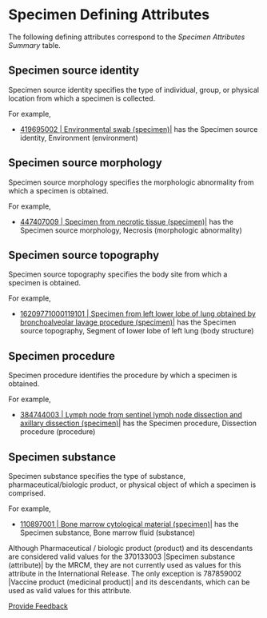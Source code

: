 # Specimen Defining Attributes

The following defining attributes correspond to the  _Specimen Attributes Summary_ table.

## Specimen source identity

Specimen source identity specifies the type of individual, group, or physical location from which a specimen is collected.

For example, 

* [ 419695002 | Environmental swab (specimen)|](http://snomed.info/id/419695002 "419695002 | Environmental swab \(specimen\) |") has the Specimen source identity, Environment (environment)

## Specimen source morphology

Specimen source morphology specifies the morphologic abnormality from which a specimen is obtained.

For example, 

* [ 447407009 | Specimen from necrotic tissue (specimen)|](http://snomed.info/id/447407009 "447407009 | Specimen from necrotic tissue \(specimen\) |") has the Specimen source morphology, Necrosis (morphologic abnormality)

## Specimen source topography

Specimen source topography specifies the body site from which a specimen is obtained.

For example, 

* [ 16209771000119101 | Specimen from left lower lobe of lung obtained by bronchoalveolar lavage procedure (specimen)|](http://snomed.info/id/16209771000119101 "16209771000119101 | Specimen from left lower lobe of lung obtained by bronchoalveolar lavage procedure \(specimen\) |") has the Specimen source topography, Segment of lower lobe of left lung (body structure)

## Specimen procedure

Specimen procedure identifies the procedure by which a specimen is obtained.

For example, 

* [ 384744003 | Lymph node from sentinel lymph node dissection and axillary dissection (specimen)|](http://snomed.info/id/384744003 "384744003 | Lymph node from sentinel lymph node dissection and axillary dissection \(specimen\) |") has the Specimen procedure, Dissection procedure (procedure)

## Specimen substance

Specimen substance specifies the type of substance, pharmaceutical/biologic product, or physical object of which a specimen is comprised.

For example, 

* [ 110897001 | Bone marrow cytological material (specimen)|](http://snomed.info/id/110897001 "110897001 | Bone marrow cytological material \(specimen\) |") has the Specimen substance, Bone marrow fluid (substance)

Although Pharmaceutical / biologic product (product) and its descendants are considered valid values for the 370133003 |Specimen substance (attribute)| by the MRCM, they are not currently used as values for this attribute in the International Release. The only exception is 787859002 |Vaccine product (medicinal product)| and its descendants, which can be used as valid values for this attribute.

  







<a href="https://docs.google.com/forms/d/e/1FAIpQLScTmbZIf0UEQwYDkY27EEWBkaiYkHSbR0_9DmFrMLXoQLyL7Q/viewform?usp=pp_url&entry.1767247133=SCT+Editorial+Guide&entry.670899847=Specimen%20Defining%20Attributes" class="button primary">Provide Feedback</a>

